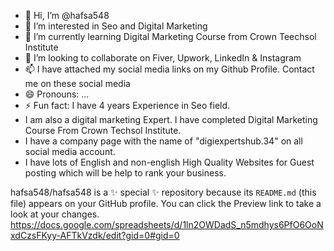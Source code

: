 - 👋 Hi, I’m @hafsa548
- 👀 I’m interested in Seo and Digital Marketing 
- 🌱 I’m currently learning Digital Marketing Course from Crown Teechsol Institute
- 💞️ I’m looking to collaborate on Fiver, Upwork, LinkedIn & Instagram
- 📫 I have attached my social media links on my Github Profile. Contact me on these social media 
- 😄 Pronouns: ...
- ⚡ Fun fact: I have 4 years Experience in Seo field.
- I am also a digital marketing Expert. I have completed Digital Marketing Course From Crown Techsol Institute.
- I have a company page with the name of "digiexpertshub.34" on all social media account.
- I have lots of English and non-english High Quality Websites for Guest posting which will be help to rank your business.

hafsa548/hafsa548 is a ✨ special ✨ repository because its `README.md` (this file) appears on your GitHub profile.
You can click the Preview link to take a look at your changes.
https://docs.google.com/spreadsheets/d/1ln2OWDadS_n5mdhys6PfO6OoNxdCzsFKyy-AFTkVzdk/edit?gid=0#gid=0

